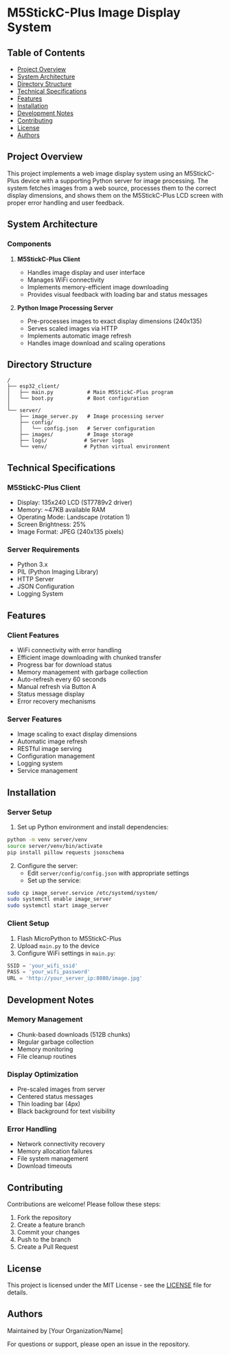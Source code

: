 # M5StickC-Plus Image Display System

## Table of Contents
- [Project Overview](#project-overview)
- [System Architecture](#system-architecture)
- [Directory Structure](#directory-structure)
- [Technical Specifications](#technical-specifications)
- [Features](#features)
- [Installation](#installation)
- [Development Notes](#development-notes)
- [Contributing](#contributing)
- [License](#license)
- [Authors](#authors)

## Project Overview

This project implements a web image display system using an M5StickC-Plus device with a supporting Python server for image processing. The system fetches images from a web source, processes them to the correct display dimensions, and shows them on the M5StickC-Plus LCD screen with proper error handling and user feedback.

## System Architecture

### Components

1. **M5StickC-Plus Client**
   - Handles image display and user interface
   - Manages WiFi connectivity
   - Implements memory-efficient image downloading
   - Provides visual feedback with loading bar and status messages

2. **Python Image Processing Server**
   - Pre-processes images to exact display dimensions (240x135)
   - Serves scaled images via HTTP
   - Implements automatic image refresh
   - Handles image download and scaling operations

## Directory Structure

```
/
├── esp32_client/
│   ├── main.py           # Main M5StickC-Plus program
│   └── boot.py           # Boot configuration
│
└── server/
    ├── image_server.py   # Image processing server
    ├── config/
    │   └── config.json   # Server configuration
    ├── images/           # Image storage
    ├── logs/            # Server logs
    └── venv/            # Python virtual environment
```

## Technical Specifications

### M5StickC-Plus Client

- Display: 135x240 LCD (ST7789v2 driver)
- Memory: ~47KB available RAM
- Operating Mode: Landscape (rotation 1)
- Screen Brightness: 25%
- Image Format: JPEG (240x135 pixels)

### Server Requirements

- Python 3.x
- PIL (Python Imaging Library)
- HTTP Server
- JSON Configuration
- Logging System

## Features

### Client Features

- WiFi connectivity with error handling
- Efficient image downloading with chunked transfer
- Progress bar for download status
- Memory management with garbage collection
- Auto-refresh every 60 seconds
- Manual refresh via Button A
- Status message display
- Error recovery mechanisms

### Server Features

- Image scaling to exact display dimensions
- Automatic image refresh
- RESTful image serving
- Configuration management
- Logging system
- Service management

## Installation

### Server Setup

1. Set up Python environment and install dependencies:

```bash
python -m venv server/venv
source server/venv/bin/activate
pip install pillow requests jsonschema
```

2. Configure the server:
   - Edit `server/config/config.json` with appropriate settings
   - Set up the service:

```bash
sudo cp image_server.service /etc/systemd/system/
sudo systemctl enable image_server
sudo systemctl start image_server
```

### Client Setup

1. Flash MicroPython to M5StickC-Plus
2. Upload `main.py` to the device
3. Configure WiFi settings in `main.py`:

```python
SSID = 'your_wifi_ssid'
PASS = 'your_wifi_password'
URL = 'http://your_server_ip:8080/image.jpg'
```

## Development Notes

### Memory Management

- Chunk-based downloads (512B chunks)
- Regular garbage collection
- Memory monitoring
- File cleanup routines

### Display Optimization

- Pre-scaled images from server
- Centered status messages
- Thin loading bar (4px)
- Black background for text visibility

### Error Handling

- Network connectivity recovery
- Memory allocation failures
- File system management
- Download timeouts

## Contributing

Contributions are welcome! Please follow these steps:

1. Fork the repository
2. Create a feature branch
3. Commit your changes
4. Push to the branch
5. Create a Pull Request

## License

This project is licensed under the MIT License - see the [LICENSE](LICENSE) file for details.

## Authors

Maintained by [Your Organization/Name]

For questions or support, please open an issue in the repository.